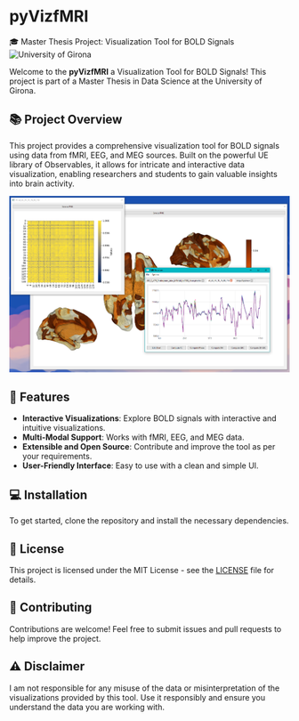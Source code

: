 # pyVizfMRI

🎓 Master Thesis Project: Visualization Tool for BOLD Signals
![University of Girona]([https://upload.wikimedia.org/wikipedia/en/thumb/4/4d/University_of_Girona.svg/1200px-University_of_Girona.svg.png](https://upload.wikimedia.org/wikipedia/commons/d/da/Logo_de_la_universitat_de_girona.png))

Welcome to the **pyVizfMRI** a Visualization Tool for BOLD Signals! This project is part of a Master Thesis in Data Science at the University of Girona.

## 📚 Project Overview

This project provides a comprehensive visualization tool for BOLD signals using data from fMRI, EEG, and MEG sources. Built on the powerful UE library of Observables, it allows for intricate and interactive data visualization, enabling researchers and students to gain valuable insights into brain activity.

![Overview](overview/overview.png)

## 🚀 Features

- **Interactive Visualizations**: Explore BOLD signals with interactive and intuitive visualizations.
- **Multi-Modal Support**: Works with fMRI, EEG, and MEG data.
- **Extensible and Open Source**: Contribute and improve the tool as per your requirements.
- **User-Friendly Interface**: Easy to use with a clean and simple UI.

## 💻 Installation

To get started, clone the repository and install the necessary dependencies.

## 📝 License

This project is licensed under the MIT License - see the [LICENSE](https://github.com/Jumalita/pyVizfMRI/blob/main/LICENSE) file for details.

## 🤝 Contributing

Contributions are welcome! Feel free to submit issues and pull requests to help improve the project.

## ⚠️ Disclaimer

I am not responsible for any misuse of the data or misinterpretation of the visualizations provided by this tool. Use it responsibly and ensure you understand the data you are working with.
